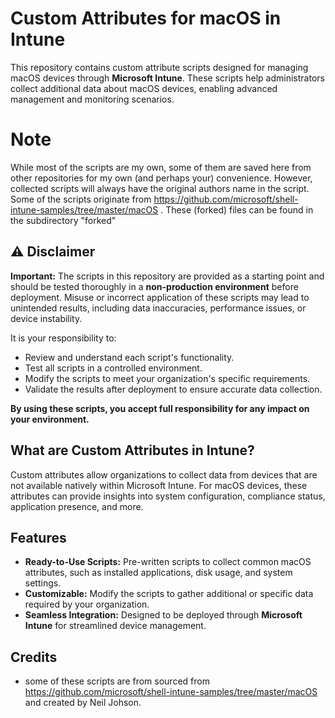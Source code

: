 # Custom Attributes for macOS in Intune

This repository contains custom attribute scripts designed for managing macOS devices through **Microsoft Intune**. These scripts help administrators collect additional data about macOS devices, enabling advanced management and monitoring scenarios.

# Note
While most of the scripts are my own, some of them are saved here from other repositories for my own (and perhaps your) convenience. However, collected scripts will always have the original authors name in the script. Some of the scripts originate from https://github.com/microsoft/shell-intune-samples/tree/master/macOS . These (forked) files can be found in the subdirectory "forked"

## ⚠️ Disclaimer
**Important:** The scripts in this repository are provided as a starting point and should be tested thoroughly in a **non-production environment** before deployment. Misuse or incorrect application of these scripts may lead to unintended results, including data inaccuracies, performance issues, or device instability.

It is your responsibility to:
- Review and understand each script's functionality.
- Test all scripts in a controlled environment.
- Modify the scripts to meet your organization's specific requirements.
- Validate the results after deployment to ensure accurate data collection.

**By using these scripts, you accept full responsibility for any impact on your environment.**

## What are Custom Attributes in Intune?
Custom attributes allow organizations to collect data from devices that are not available natively within Microsoft Intune. For macOS devices, these attributes can provide insights into system configuration, compliance status, application presence, and more.

## Features
- **Ready-to-Use Scripts:** Pre-written scripts to collect common macOS attributes, such as installed applications, disk usage, and system settings.
- **Customizable:** Modify the scripts to gather additional or specific data required by your organization.
- **Seamless Integration:** Designed to be deployed through **Microsoft Intune** for streamlined device management.

## Credits  
- some of these scripts are from sourced from https://github.com/microsoft/shell-intune-samples/tree/master/macOS and created by Neil Johson.

